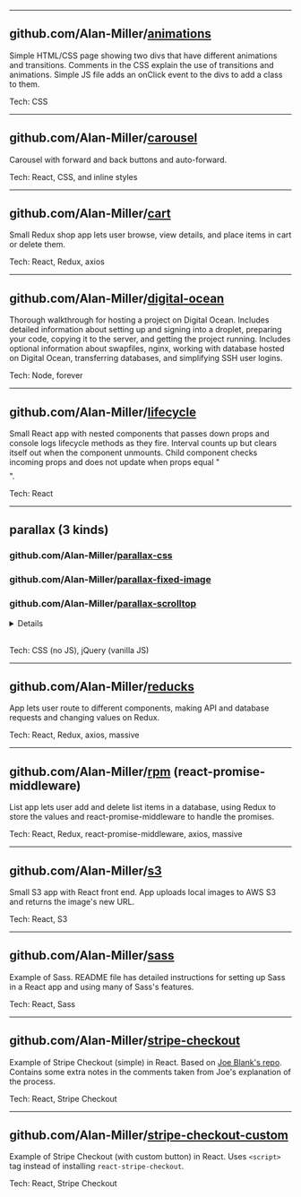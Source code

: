 
---
  
## github.com/Alan-Miller/[animations](https://github.com/Alan-Miller/animations)

Simple HTML/CSS page showing two divs that have different animations and transitions. Comments in the CSS explain the use of transitions and animations. Simple JS file adds an onClick event to the divs to add a class to them.

Tech: CSS 

---

## github.com/Alan-Miller/[carousel](https://github.com/Alan-Miller/carousel)

Carousel with forward and back buttons and auto-forward.

Tech: React, CSS, and inline styles

---
  
## github.com/Alan-Miller/[cart](https://github.com/Alan-Miller/cart)

Small Redux shop app lets user browse, view details, and place items in cart or delete them. 

Tech: React, Redux, axios

---

## github.com/Alan-Miller/[digital-ocean](https://github.com/Alan-Miller/digital-ocean)

Thorough walkthrough for hosting a project on Digital Ocean. Includes detailed information about setting up and signing into a droplet, preparing your code, copying it to the server, and getting the project running. Includes optional information about swapfiles, nginx, working with database hosted on Digital Ocean, transferring databases, and simplifying SSH user logins.

Tech: Node, forever

---

## github.com/Alan-Miller/[lifecycle](https://github.com/Alan-Miller/lifecycle)

Small React app with nested components that passes down props and console logs lifecycle methods as they fire. Interval counts up but clears itself out when the component unmounts. Child component checks incoming props and does not update when props equal "$$$$".

Tech: React

---
  
## parallax (3 kinds)
### github.com/Alan-Miller/[parallax-css](https://github.com/Alan-Miller/parallax-css)
### github.com/Alan-Miller/[parallax-fixed-image](https://github.com/Alan-Miller/parallax-fixed-image)
### github.com/Alan-Miller/[parallax-scrolltop](https://github.com/Alan-Miller/parallax-scrolltop)

<details>
<summary>Details</summary>

* Pure CSS parallax repo shows parallax using large layers.
* Fixed-image parallax is a pseudo-parallax effect made by simply setting the ```background-attachment``` property to ```fixed``` so the elements scroll but the images do not.
* jQuery scrollTop lets you move things on screen at different speeds, or perform other transforms like rotate or fade, based on the amount the user has scrolled from the top of the page.
</details>
<br/>

Tech: CSS (no JS), jQuery (vanilla JS)

---

## github.com/Alan-Miller/[reducks](https://github.com/Alan-Miller/reducks)

App lets user route to different components, making API and database requests and changing values on Redux.

Tech: React, Redux, axios, massive

---
  
## github.com/Alan-Miller/[rpm](https://github.com/Alan-Miller/rpm) (react-promise-middleware)

List app lets user add and delete list items in a database, using Redux to store the values and react-promise-middleware to handle the promises.

Tech: React, Redux, react-promise-middleware, axios, massive

---
  
## github.com/Alan-Miller/[s3](https://github.com/Alan-Miller/s3)

Small S3 app with React front end. App uploads local images to AWS S3 and returns the image's new URL.

Tech: React, S3

---
  
## github.com/Alan-Miller/[sass](https://github.com/Alan-Miller/sass)

Example of Sass. README file has detailed instructions for setting up Sass in a React app and using many of Sass's features.

Tech: React, Sass

---
  
## github.com/Alan-Miller/[stripe-checkout](https://github.com/Alan-Miller/stripe-checkout)

Example of Stripe Checkout (simple) in React. Based on [Joe Blank's repo](https://github.com/joeblank/react-stripe). Contains some extra notes in the comments taken from Joe's explanation of the process.

Tech: React, Stripe Checkout

---
  
## github.com/Alan-Miller/[stripe-checkout-custom](https://github.com/Alan-Miller/stripe-checkout-custom)

Example of Stripe Checkout (with custom button) in React. Uses ```<script>``` tag instead of installing ```react-stripe-checkout```.

Tech: React, Stripe Checkout
